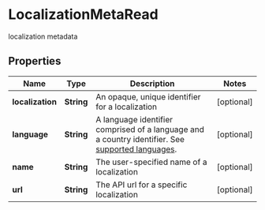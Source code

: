 

# LocalizationMetaRead

localization metadata
## Properties

Name | Type | Description | Notes
------------ | ------------- | ------------- | -------------
**localization** | **String** | An opaque, unique identifier for a localization |  [optional]
**language** | **String** | A language identifier comprised of a language and a country identifier. See [supported languages](https://docs.dyspatch.io/localization/supported_languages/).  |  [optional]
**name** | **String** | The user-specified name of a localization |  [optional]
**url** | **String** | The API url for a specific localization |  [optional]



